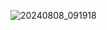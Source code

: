 ![20240808_091918](https://github.com/user-attachments/assets/beb82cb5-f337-48c2-985c-1270d941f7fb)
